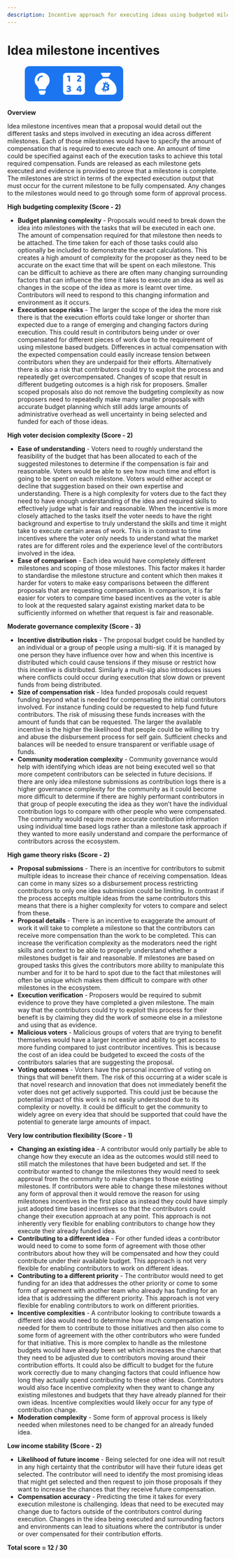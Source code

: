 ```yaml
---
description: Incentive approach for executing ideas using budgeted milestones
---
```


# Idea milestone incentives

<div align="left">

<figure><img src="../../.gitbook/assets/idea-milestone-incentives.png" alt="" width="225"><figcaption></figcaption></figure>

</div>



**Overview**

Idea milestone incentives mean that a proposal would detail out the different tasks and steps involved in executing an idea across different milestones. Each of those milestones would have to specify the amount of compensation that is required to execute each one. An amount of time could be specified against each of the execution tasks to achieve this total required compensation. Funds are released as each milestone gets executed and evidence is provided to prove that a milestone is complete. The milestones are strict in terms of the expected execution output that must occur for the current milestone to be fully compensated. Any changes to the milestones would need to go through some form of approval process.



**High budgeting complexity (Score - 2)**

* **Budget planning complexity** - Proposals would need to break down the idea into milestones with the tasks that will be executed in each one. The amount of compensation required for that milestone then needs to be attached. The time taken for each of those tasks could also optionally be included to demonstrate the exact calculations. This creates a high amount of complexity for the proposer as they need to be accurate on the exact time that will be spent on each milestone. This can be difficult to achieve as there are often many changing surrounding factors that can influence the time it takes to execute an idea as well as changes in the scope of the idea as more is learnt over time. Contributors will need to respond to this changing information and environment as it occurs.
* **Execution scope risks** - The larger the scope of the idea the more risk there is that the execution efforts could take longer or shorter than expected due to a range of emerging and changing factors during execution. This could result in contributors being under or over compensated for different pieces of work due to the requirement of using milestone based budgets. Differences in actual compensation with the expected compensation could easily increase tension between contributors when they are underpaid for their efforts. Alternatively there is also a risk that contributors could try to exploit the process and repeatedly get overcompensated. Changes of scope that result in different budgeting outcomes is a high risk for proposers. Smaller scoped proposals also do not remove the budgeting complexity as now proposers need to repeatedly make many smaller proposals with accurate budget planning which still adds large amounts of administrative overhead as well uncertainty in being selected and funded for each of those ideas.



**High voter decision complexity (Score - 2)**

* **Ease of understanding** - Voters need to roughly understand the feasibility of the budget that has been allocated to each of the suggested milestones to determine if the compensation is fair and reasonable. Voters would be able to see how much time and effort is going to be spent on each milestone. Voters would either accept or decline that suggestion based on their own expertise and understanding. There is a high complexity for voters due to the fact they need to have enough understanding of the idea and required skills to effectively judge what is fair and reasonable. When the incentive is more closely attached to the tasks itself the voter needs to have the right background and expertise to truly understand the skills and time it might take to execute certain areas of work. This is in contrast to time incentives where the voter only needs to understand what the market rates are for different roles and the experience level of the contributors involved in the idea.
* **Ease of comparison** - Each idea would have completely different milestones and scoping of those milestones. This factor makes it harder to standardise the milestone structure and content which then makes it harder for voters to make easy comparisons between the different proposals that are requesting compensation. In comparison, it is far easier for voters to compare time based incentives as the voter is able to look at the requested salary against existing market data to be sufficiently informed on whether that request is fair and reasonable.



**Moderate governance complexity (Score - 3)**

* **Incentive distribution risks** - The proposal budget could be handled by an individual or a group of people using a multi-sig. If it is managed by one person they have influence over how and when this incentive is distributed which could cause tensions if they misuse or restrict how this incentive is distributed. Similarly a multi-sig also introduces issues where conflicts could occur during execution that slow down or prevent funds from being distributed.
* **Size of compensation risk** - Idea funded proposals could request funding beyond what is needed for compensating the initial contributors involved. For instance funding could be requested to help fund future contributors. The risk of misusing these funds increases with the amount of funds that can be requested. The larger the available incentive is the higher the likelihood that people could be willing to try and abuse the disbursement process for self gain. Sufficient checks and balances will be needed to ensure transparent or verifiable usage of funds.
* **Community moderation complexity** - Community governance would help with identifying which ideas are not being executed well so that more competent contributors can be selected in future decisions. If there are only idea milestone submissions as contribution logs there is a higher governance complexity for the community as it could become more difficult to determine if there are highly performant contributors in that group of people executing the idea as they won’t have the individual contribution logs to compare with other people who were compensated. The community would require more accurate contribution information using individual time based logs rather than a milestone task approach if they wanted to more easily understand and compare the performance of contributors across the ecosystem.



**High game theory risks (Score - 2)**

* **Proposal submissions** - There is an incentive for contributors to submit multiple ideas to increase their chance of receiving compensation. Ideas can come in many sizes so a disbursement process restricting contributors to only one idea submission could be limiting. In contrast if the process accepts multiple ideas from the same contributors this means that there is a higher complexity for voters to compare and select from these.
* **Proposal details** - There is an incentive to exaggerate the amount of work it will take to complete a milestone so that the contributors can receive more compensation than the work to be completed. This can increase the verification complexity as the moderators need the right skills and context to be able to properly understand whether a milestones budget is fair and reasonable. If milestones are based on grouped tasks this gives the contributors more ability to manipulate this number and for it to be hard to spot due to the fact that milestones will often be unique which makes them difficult to compare with other milestones in the ecosystem.
* **Execution verification** - Proposers would be required to submit evidence to prove they have completed a given milestone. The main way that the contributors could try to exploit this process for their benefit is by claiming they did the work of someone else in a milestone and using that as evidence.
* **Malicious voters** - Malicious groups of voters that are trying to benefit themselves would have a larger incentive and ability to get access to more funding compared to just contributor incentives. This is because the cost of an idea could be budgeted to exceed the costs of the contributors salaries that are suggesting the proposal.
* **Voting outcomes** - Voters have the personal incentive of voting on things that will benefit them. The risk of this occurring at a wider scale is that novel research and innovation that does not immediately benefit the voter does not get actively supported. This could just be because the potential impact of this work is not easily understood due to its complexity or novelty. It could be difficult to get the community to widely agree on every idea that should be supported that could have the potential to generate large amounts of impact.



**Very low contribution flexibility (Score - 1)**

* **Changing an existing idea** - A contributor would only partially be able to change how they execute an idea as the outcomes would still need to still match the milestones that have been budgeted and set. If the contributor wanted to change the milestones they would need to seek approval from the community to make changes to those existing milestones. If contributors were able to change these milestones without any form of approval then it would remove the reason for using milestones incentives in the first place as instead they could have simply just adopted time based incentives so that the contributors could change their execution approach at any point. This approach is not inherently very flexible for enabling contributors to change how they execute their already funded idea.
* **Contributing to a different idea** - For other funded ideas a contributor would need to come to some form of agreement with those other contributors about how they will be compensated and how they could contribute under their available budget. This approach is not very flexible for enabling contributors to work on different ideas.
* **Contributing to a different priority** - The contributor would need to get funding for an idea that addresses the other priority or come to some form of agreement with another team who already has funding for an idea that is addressing the different priority. This approach is not very flexible for enabling contributors to work on different priorities.
* **Incentive complexities** - A contributor looking to contribute towards a different idea would need to determine how much compensation is needed for them to contribute to those initiatives and then also come to some form of agreement with the other contributors who were funded for that initiative. This is more complex to handle as the milestone budgets would have already been set which increases the chance that they need to be adjusted due to contributors moving around their contribution efforts. It could also be difficult to budget for the future work correctly due to many changing factors that could influence how long they actually spend contributing to these other ideas. Contributors would also face incentive complexity when they want to change any existing milestones and budgets that they have already planned for their own ideas. Incentive complexities would likely occur for any type of contribution change.
* **Moderation complexity** - Some form of approval process is likely needed when milestones need to be changed for an already funded idea.



**Low income stability (Score - 2)**

* **Likelihood of future income** - Being selected for one idea will not result in any high certainty that the contributor will have their future ideas get selected. The contributor will need to identify the most promising ideas that might get selected and then request to join those proposals if they want to increase the chances that they receive future compensation.&#x20;
* **Compensation accuracy** - Predicting the time it takes for every execution milestone is challenging. Ideas that need to be executed may change due to factors outside of the contributors control during execution. Changes in the idea being executed and surrounding factors and environments can lead to situations where the contributor is under or over compensated for their contribution efforts.



**Total score =  12 / 30**
